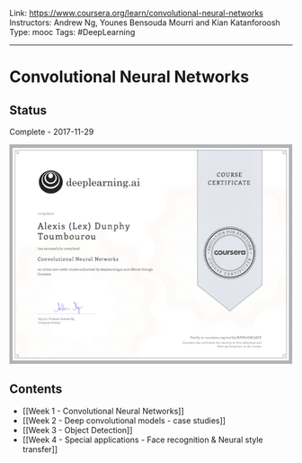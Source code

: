 Link: https://www.coursera.org/learn/convolutional-neural-networks
Instructors: Andrew Ng, Younes Bensouda Mourri and Kian Katanforoosh
Type: mooc
Tags: #DeepLearning

---

# Convolutional Neural Networks

## Status

Complete - 2017-11-29

<img src="./assets/cert.png" width="600px"></img>

## Contents

* [[Week 1 - Convolutional Neural Networks]]
* [[Week 2 - Deep convolutional models - case studies]]
* [[Week 3 - Object Detection]]
* [[Week 4 - Special applications - Face recognition & Neural style transfer]]